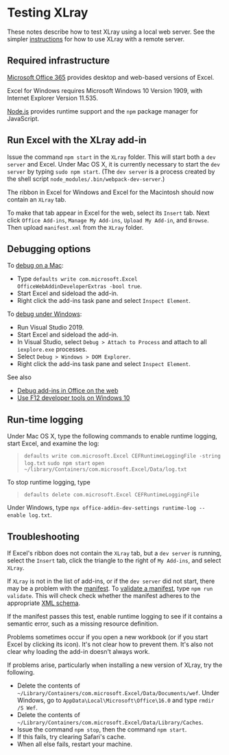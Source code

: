 # Testing XLray

These notes describe how to test XLray using a local web server.  See the simpler [instructions](Use.md) for how to use XLray with a remote server.

## Required infrastructure

[Microsoft Office 365](https://products.office.com) provides desktop and web-based versions of Excel.

Excel for Windows requires Microsoft Windows 10 Version 1909, with Internet Explorer Version 11.535.

[Node.js](https://nodejs.org) provides runtime support and the `npm` package manager for JavaScript.

## Run Excel with the XLray add-in

Issue the command `npm start` in the `XLray` folder.  This will start both a `dev server` and Excel.  Under Mac OS X, it is currently necessary to start the `dev server` by typing `sudo npm start`.  (The `dev server` is a process created by the shell script `node_modules/.bin/webpack-dev-server`.)

The ribbon in Excel for Windows and Excel for the Macintosh should now contain an `XLray` tab.

To make that tab appear in Excel for the web, select its `Insert` tab.  Next click `Office Add-ins`, `Manage My Add-ins`, `Upload My Add-in`, and `Browse`.  Then upload `manifest.xml` from the `XLray` folder.

## Debugging options

To [debug on a Mac](https://docs.microsoft.com/en-us/office/dev/add-ins/testing/debug-office-add-ins-on-ipad-and-mac):

- Type `defaults write com.microsoft.Excel OfficeWebAddinDeveloperExtras -bool true`.
- Start Excel and sideload the add-in.
- Right click the add-ins task pane and select `Inspect Element`.

To [debug under Windows](https://docs.microsoft.com/en-us/office/dev/add-ins/testing/attach-debugger-from-task-pane):

- Run Visual Studio 2019.
- Start Excel and sideload the add-in.
- In Visual Studio, select `Debug > Attach to Process` and attach to all `iexplore.exe` processes.
- Select `Debug > Windows > DOM Explorer`.
- Right click the add-ins task pane and select `Inspect Element`.

See also

- [Debug add-ins in Office on the web](https://docs.microsoft.com/en-us/office/dev/add-ins/testing/debug-add-ins-in-office-online)
- [Use F12 developer tools on Windows 10](https://docs.microsoft.com/office/dev/add-ins/testing/debug-add-ins-using-f12-developer-tools-on-windows-10)

## Run-time logging

Under Mac OS X, type the following commands to enable runtime logging, start Excel, and examine the log:

> `defaults write com.microsoft.Excel CEFRuntimeLoggingFile -string log.txt`
> `sudo npm start`
> `open ~/library/Containers/com.microsoft.Excel/Data/log.txt`

To stop runtime logging, type

> `defaults delete com.microsoft.Excel CEFRuntimeLoggingFile`

Under Windows, type `npx office-addin-dev-settings runtime-log --enable log.txt`.

## Troubleshooting

If Excel's ribbon does not contain the `XLray` tab, but a `dev server` is running, select the `Insert` tab, click the triangle to the right of `My Add-ins`, and select `XLray`.

If `XLray` is not in the list of add-ins, or if the `dev server` did not start, there may be a problem with the [manifest](https://docs.microsoft.com/en-us/office/dev/add-ins/develop/add-in-manifests).  To [validate a manifest](https://docs.microsoft.com/en-us/office/dev/add-ins/testing/troubleshoot-manifest), type `npm run validate`.  This will check check whether the manifest adheres to the appropriate [XML schema](https://github.com/OfficeDev/office-js-docs-pr/tree/master/docs/overview/schemas/taskpane).

If the manifest passes this test, enable runtime logging to see if it contains a semantic error, such as a missing resource definition.

Problems sometimes occur if you open a new workbook (or if you start Excel by clicking its icon).  It's not clear how to prevent them.  It's also not clear why loading the add-in doesn't always work.

If problems arise, particularly when installing a new version of XLray, try the following.

- Delete the contents of `~/Library/Containers/com.microsoft.Excel/Data/Documents/wef`.  Under Windows, go to `AppData\Local\Microsoft\Office\16.0` and type `rmdir /S Wef`.
- Delete the contents of `~/Library/Containers/com.microsoft.Excel/Data/Library/Caches`.
- Issue the command `npm stop`, then the command `npm start`.
- If this fails, try clearing Safari's cache.
- When all else fails, restart your machine.
